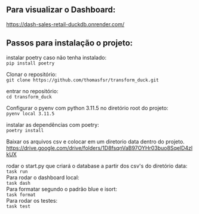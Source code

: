 ## Para visualizar o Dashboard:  
https://dash-sales-retail-duckdb.onrender.com/  
  

## Passos para instalação o projeto:  
instalar poetry caso não tenha instalado:  
`pip install poetry` 

Clonar o repositório:  
`git clone https://github.com/thomasfsr/transform_duck.git`  

entrar no repositório:  
`cd transform_duck`  
  
Configurar o pyenv com python 3.11.5 no diretório root do projeto:  
`pyenv local 3.11.5`  
  
instalar as dependências com poetry:  
`poetry install`  
  
Baixar os arquivos csv e colocar em um diretorio data dentro do projeto.  
https://drive.google.com/drive/folders/1D8fsqnVaB97OYHr03buo8SqelD4zlkUX  
  
rodar o start.py que criará o database a partir dos csv's do diretório data:  
`task run`  
Para rodar o dashboard local:  
`task dash`  
Para formatar segundo o padrão blue e isort:  
`task format`  
Para rodar os testes:  
`task test`  
